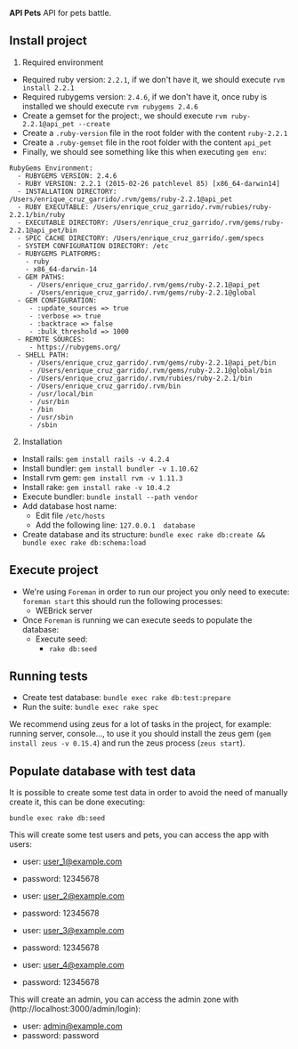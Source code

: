 **API Pets** API for pets battle.

## Install project

1. Required environment
  * Required ruby version: ```2.2.1```, if we don't have it, we should execute ```rvm install 2.2.1```
  * Required rubygems version: ```2.4.6```, if we don't have it, once ruby is installed we should execute
  ```rvm rubygems 2.4.6```
  * Create a gemset for the project:, we should execute ```rvm ruby-2.2.1@api_pet --create```
  * Create a ```.ruby-version``` file in the root folder with the content ```ruby-2.2.1```
  * Create a ```.ruby-gemset``` file in the root folder with the content ```api_pet```
  * Finally, we should see something like this when executing ```gem env```:

  ```
  RubyGems Environment:
    - RUBYGEMS VERSION: 2.4.6
    - RUBY VERSION: 2.2.1 (2015-02-26 patchlevel 85) [x86_64-darwin14]
    - INSTALLATION DIRECTORY: /Users/enrique_cruz_garrido/.rvm/gems/ruby-2.2.1@api_pet
    - RUBY EXECUTABLE: /Users/enrique_cruz_garrido/.rvm/rubies/ruby-2.2.1/bin/ruby
    - EXECUTABLE DIRECTORY: /Users/enrique_cruz_garrido/.rvm/gems/ruby-2.2.1@api_pet/bin
    - SPEC CACHE DIRECTORY: /Users/enrique_cruz_garrido/.gem/specs
    - SYSTEM CONFIGURATION DIRECTORY: /etc
    - RUBYGEMS PLATFORMS:
      - ruby
      - x86_64-darwin-14
    - GEM PATHS:
       - /Users/enrique_cruz_garrido/.rvm/gems/ruby-2.2.1@api_pet
       - /Users/enrique_cruz_garrido/.rvm/gems/ruby-2.2.1@global
    - GEM CONFIGURATION:
       - :update_sources => true
       - :verbose => true
       - :backtrace => false
       - :bulk_threshold => 1000
    - REMOTE SOURCES:
       - https://rubygems.org/
    - SHELL PATH:
       - /Users/enrique_cruz_garrido/.rvm/gems/ruby-2.2.1@api_pet/bin
       - /Users/enrique_cruz_garrido/.rvm/gems/ruby-2.2.1@global/bin
       - /Users/enrique_cruz_garrido/.rvm/rubies/ruby-2.2.1/bin
       - /Users/enrique_cruz_garrido/.rvm/bin
       - /usr/local/bin
       - /usr/bin
       - /bin
       - /usr/sbin
       - /sbin
  ```

2. Installation
  * Install rails: ```gem install rails -v 4.2.4```
  * Install bundler: ```gem install bundler -v 1.10.62```
  * Install rvm gem: ```gem install rvm -v 1.11.3```
  * Install rake: ```gem install rake -v 10.4.2```
  * Execute bundler: ```bundle install --path vendor```
  * Add database host name:
    * Edit file ```/etc/hosts```
    * Add the following line: ```127.0.0.1  database```
  * Create database and its structure: ```bundle exec rake db:create && bundle exec rake db:schema:load```

## Execute project

  * We're using ```Foreman``` in order to run our project you only need to execute: ```foreman start```
  this should run the following processes:
    * WEBrick server
  * Once ```Foreman``` is running we can execute seeds to populate the database:
    * Execute seed:
      * ```rake db:seed```

## Running tests

  * Create test database: ```bundle exec rake db:test:prepare```
  * Run the suite: ```bundle exec rake spec```

  We recommend using zeus for a lot of tasks in the project, for example: running server, console..., to use it you should
  install the zeus gem (```gem install zeus -v 0.15.4```) and run the zeus process (```zeus start```).

## Populate database with test data

  It is possible to create some test data in order to avoid the need of manually create it, this can be done executing:

  ```bundle exec rake db:seed```

  This will create some test users and pets, you can access the app with users:
  * user: user_1@example.com
  * password: 12345678

  * user: user_2@example.com
  * password: 12345678

  * user: user_3@example.com
  * password: 12345678

  * user: user_4@example.com
  * password: 12345678

  This will create an admin, you can access the admin zone with (http://localhost:3000/admin/login):
  * user: admin@example.com
  * password: password